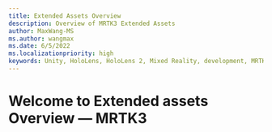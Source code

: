 ```yaml
---
title: Extended Assets Overview
description: Overview of MRTK3 Extended Assets
author: MaxWang-MS
ms.author: wangmax
ms.date: 6/5/2022
ms.localizationpriority: high
keywords: Unity, HoloLens, HoloLens 2, Mixed Reality, development, MRTK3, data binding, theme, theming, Mixed Reality Toolkit, Extended Assets
---
```


# Welcome to Extended assets Overview &#8212; MRTK3
